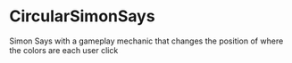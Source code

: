 # CircularSimonSays
Simon Says with a gameplay mechanic that changes the position of where the colors are each user click
